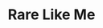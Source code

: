 ---
hackday: 26-london
title: Rare Like Me
summary: App to track symptoms of your rare disease, communicate with clinicians and
  share info with rare disease community around the world
thumbnail: rare_like_me.jpg
team:
- Deborah Harris
- Kirti Sharma
- Tim Wisniewski
links:
  presentation: https://docs.google.com/presentation/d/1-Az7LLsmaDxNWQGBuDGfOPMT_L5JMRWSeSSXjkW5dHo/edit
  code:
  - https://github.com/timwis/rare-together
about: "Our app helps patients and clinicians. For patients it helps to build a strong
  and supportive health-focused community, fostering knowledge sharing and mutual
  support. Contribute to Clinical Communications, Build Community #RareLikeMe is an
  innovative App that helps patients:\n\n - regularly track and record clinical symptoms,
  health & wellbeing issues for their rare disease\n - build and contribute to a global
  community of others with their rare disease\n - reduce feelings of isolation and
  lack of information\n - support self-advocacy when interacting with clinicians (GP
  / outpatient appointments / inpatient discussions)\n\nRare Like Me App also helps
  clinicians (Local GP./ outpatient appointments/ inpatient journey) by:\n\n - addressing
  the universal problem clinicians face when patients do not offer daily or diarise
  all symptoms or experiences in between appointments.  \n - The app enables patients
  to be asked to provide samples on request for lab diagnostics, plus collate and
  provide a simple printed schedule of all tracked symptoms by type. \n - In addition,
  to any qualitative freeform commentary is included in order to enrich the clinical
  information and patient experience."
---